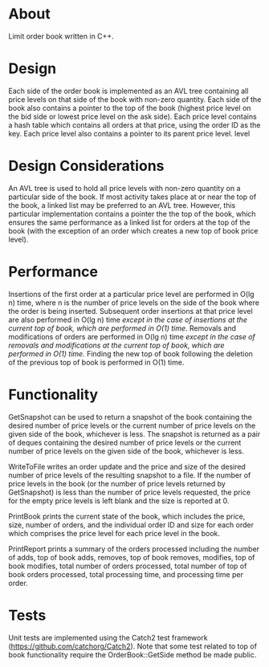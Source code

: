 # About

Limit order book written in C++.  

# Design

Each side of the order book is implemented as an AVL tree containing all price levels on that side of the book with 
non-zero quantity.  Each side of the book also contains a pointer to the top of the book (highest price level on the bid 
side or lowest price level on the ask side).  Each price level contains a hash table which contains all orders at that 
price, using the order ID as the key.  Each price level also contains a pointer to its parent price level.                                               level

# Design Considerations

An AVL tree is used to hold all price levels with non-zero quantity on a particular side of the book.  If most activity 
takes place at or near the top of the book, a linked list may be preferred to an AVL tree.  However, this particular 
implementation contains a pointer the the top of the book, which ensures the same performance as a linked list for 
orders at the top of the book (with the exception of an order which creates a new top of book price level).  

# Performance

Insertions of the first order at a particular price level are performed in O(lg n) time, where n is the number of price 
levels on the side of the book where the order is being inserted.  Subsequent order insertions at that price level are 
also performed in O(lg n) time _except in the case of insertions at the current top of book, which are performed in O(1) 
time_.  Removals and modifications of orders are performed in O(lg n) time _except in the case of removals and modifications 
at the current top of book, which are performed in O(1) time._  Finding the new top of book following the deletion of 
the previous top of book is performed in O(1) time.

# Functionality

GetSnapshot can be used to return a snapshot of the book containing the desired number of price levels or the current 
number of price levels on the given side of the book, whichever is less.  The snapshot is returned as a pair of deques 
containing the desired number of price levels or the current number of price levels on the given side of the book, 
whichever is less.

WriteToFile writes an order update and the price and size of the desired number of price levels of the resulting snapshot 
to a file.  If the number of price levels in the book (or the number of price levels returned by 
GetSnapshot) is less than the number of price levels requested, the price for the empty price levels is left blank and 
the size is reported at 0. 

PrintBook prints the current state of the book, which includes the price, size, number of orders, and the 
individual order ID and size for each order which comprises the price level for each price level in the book.

PrintReport prints a summary of the orders processed including the number of adds, top of book adds, removes, top of book
removes, modifies, top of book modifies, total number of orders processed, total number of top of book orders processed, 
total processing time, and processing time per order. 

# Tests

Unit tests are implemented using the Catch2 test framework (https://github.com/catchorg/Catch2).  Note that some test 
related to top of book functionality require the OrderBook::GetSide method be made public. 